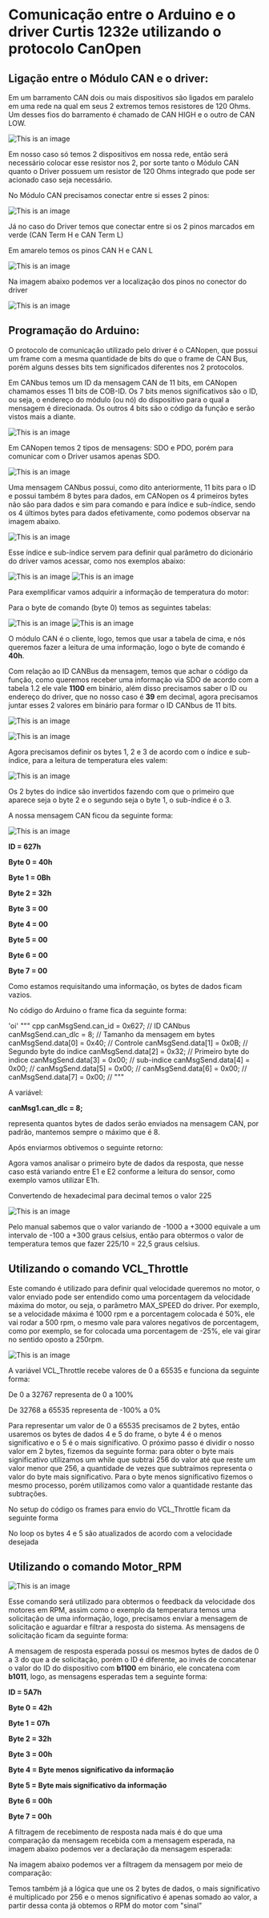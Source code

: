 # Comunicação entre o Arduino e o driver Curtis 1232e utilizando o protocolo CanOpen
## Ligação entre o Módulo CAN e o driver: 

Em um barramento CAN dois ou mais dispositivos são ligados em paralelo em uma rede na qual em seus 2 extremos temos resistores de 120 Ohms. Um desses fios do barramento é chamado de CAN HIGH e o outro de CAN LOW. 

![This is an image](https://github.com/imt-smir/arduino-curtis1232e/blob/main/Imagens/Imagem1.png)

Em nosso caso só temos 2 dispositivos em nossa rede, então será necessário colocar esse resistor nos 2, por sorte tanto o Módulo CAN quanto o Driver possuem um resistor de 120 Ohms integrado que pode ser acionado caso seja necessário. 

No Módulo CAN precisamos conectar entre si esses 2 pinos: 

![This is an image](https://github.com/imt-smir/arduino-curtis1232e/blob/main/Imagens/Imagem2.png)

Já no caso do Driver temos que conectar entre si os 2 pinos marcados em verde (CAN Term H e CAN Term L) 

Em amarelo temos os pinos CAN H e CAN L 

![This is an image](https://github.com/imt-smir/arduino-curtis1232e/blob/main/Imagens/Imagem3.png)

Na imagem abaixo podemos ver a localização dos pinos no conector do driver 

![This is an image](https://github.com/imt-smir/arduino-curtis1232e/blob/main/Imagens/Imagem4.png)

## Programação do Arduino: 

O protocolo de comunicação utilizado pelo driver é o CANopen, que possui um frame com a mesma quantidade de bits do que o frame de CAN Bus, porém alguns desses bits tem significados diferentes nos 2 protocolos. 

Em CANbus temos um ID da mensagem CAN de 11 bits, em CANopen chamamos esses 11 bits de COB-ID. Os 7 bits menos significativos são o ID, ou seja, o endereço do módulo (ou nó) do dispositivo para o qual a mensagem é direcionada. Os outros 4 bits são o código da função e serão vistos mais a diante. 

![This is an image](https://github.com/imt-smir/arduino-curtis1232e/blob/main/Imagens/Imagem5.png)

Em CANopen temos 2 tipos de mensagens: SDO e PDO, porém para comunicar com o Driver usamos apenas SDO. 

![This is an image](https://github.com/imt-smir/arduino-curtis1232e/blob/main/Imagens/Imagem6.png)

Uma mensagem CANbus possui, como dito anteriormente, 11 bits para o ID e possui também 8 bytes para dados, em CANopen os 4 primeiros bytes não são para dados e sim para comando e para índice e sub-índice, sendo os 4 últimos bytes para dados efetivamente, como podemos observar na imagem abaixo. 

![This is an image](https://github.com/imt-smir/arduino-curtis1232e/blob/main/Imagens/Imagem7.png)

Esse índice e sub-índice servem para definir qual parâmetro do dicionário do driver vamos acessar, como nos exemplos abaixo: 

![This is an image](https://github.com/imt-smir/arduino-curtis1232e/blob/main/Imagens/Imagem8.png)
![This is an image](https://github.com/imt-smir/arduino-curtis1232e/blob/main/Imagens/Imagem9.png)

Para exemplificar vamos adquirir a informação de temperatura do motor: 

Para o byte de comando (byte 0) temos as seguintes tabelas: 

![This is an image](https://github.com/imt-smir/arduino-curtis1232e/blob/main/Imagens/Imagem10.png)
![This is an image](https://github.com/imt-smir/arduino-curtis1232e/blob/main/Imagens/Imagem11.png)

O módulo CAN é o cliente, logo, temos que usar a tabela de cima, e nós queremos fazer a leitura de uma informação, logo o byte de comando é **40h**. 

Com relação ao ID CANBus da mensagem, temos que achar o código da função, como queremos receber uma informação via SDO de acordo com a tabela 1.2 ele vale **1100** em binário, além disso precisamos saber o ID ou endereço do driver, que no nosso caso é **39** em decimal, agora precisamos juntar esses 2 valores em binário para formar o ID CANbus de 11 bits. 

![This is an image](https://github.com/imt-smir/arduino-curtis1232e/blob/main/Imagens/Imagem13.png)
    
![This is an image](https://github.com/imt-smir/arduino-curtis1232e/blob/main/Imagens/Imagem12.png)

Agora precisamos definir os bytes 1, 2 e 3 de acordo com o índice e sub-índice, para a leitura de temperatura eles valem: 

![This is an image](https://github.com/imt-smir/arduino-curtis1232e/blob/main/Imagens/Imagem14.png)

Os 2 bytes do índice são invertidos fazendo com que o primeiro que aparece seja o byte 2 e o segundo seja o byte 1, o sub-índice é o 3. 

A nossa mensagem CAN ficou da seguinte forma: 

![This is an image](https://github.com/imt-smir/arduino-curtis1232e/blob/main/Imagens/Imagem15.png)

**ID = 627h** 

**Byte 0 = 40h** 

**Byte 1 = 0Bh** 

**Byte 2 = 32h**

**Byte 3 = 00**

**Byte 4 = 00**

**Byte 5 = 00**

**Byte 6 = 00**

**Byte 7 = 00**

Como estamos requisitando uma informação, os bytes de dados ficam vazios. 

No código do Arduino o frame fica da seguinte forma: 

'oi'
""" cpp
canMsgSend.can_id  = 0x627; // ID CANbus
canMsgSend.can_dlc = 8;     // Tamanho da mensagem em bytes
canMsgSend.data[0] = 0x40;  // Controle
canMsgSend.data[1] = 0x0B;  // Segundo byte do indice
canMsgSend.data[2] = 0x32;  // Primeiro byte do indice
canMsgSend.data[3] = 0x00;  // sub-indice
canMsgSend.data[4] = 0x00;  //
canMsgSend.data[5] = 0x00;  //
canMsgSend.data[6] = 0x00;  //
canMsgSend.data[7] = 0x00;  //
"""

A variável: 

**canMsg1.can_dlc = 8;** 

representa quantos bytes de dados serão enviados na mensagem CAN, por padrão, mantemos sempre o máximo que é 8. 

Após enviarmos obtivemos o seguinte retorno: 

Agora vamos analisar o primeiro byte de dados da resposta, que nesse caso está variando entre E1 e E2 conforme a leitura do sensor, como exemplo vamos utilizar E1h. 

Convertendo de hexadecimal para decimal temos o valor 225 

![This is an image](https://github.com/imt-smir/arduino-curtis1232e/blob/main/Imagens/Imagem16.png)

Pelo manual sabemos que o valor variando de -1000 a +3000 equivale a um intervalo de -100 a +300 graus celsius, então para obtermos o valor de temperatura temos que fazer 225/10 = 22,5 graus celsius. 

## Utilizando o comando VCL_Throttle

Este comando é utilizado para definir qual velocidade queremos no motor, o valor enviado pode ser entendido como uma porcentagem da velocidade máxima do motor, ou seja, o parâmetro MAX_SPEED do driver. Por exemplo, se a velocidade máxima é 1000 rpm e a porcentagem colocada é 50%, ele vai rodar a 500 rpm, o mesmo vale para valores negativos de porcentagem, como por exemplo, se for colocada uma porcentagem de -25%, ele vai girar no sentido oposto a 250rpm. 

![This is an image](https://github.com/imt-smir/arduino-curtis1232e/blob/main/Imagens/Imagem17.png)

A variável VCL_Throttle recebe valores de 0 a 65535 e funciona da seguinte forma: 

De 0 a 32767 representa de 0 a 100%  

De 32768 a 65535 representa de -100% a 0% 

Para representar um valor de 0 a 65535 precisamos de 2 bytes, então usaremos os bytes de dados 4 e 5 do frame, o byte 4 é o menos significativo e o 5 é o mais significativo. O próximo passo é dividir o nosso valor em 2 bytes, fizemos da seguinte forma: para obter o byte mais significativo utilizamos um while que subtrai 256 do valor até que reste um valor menor que 256, a quantidade de vezes que subtraímos representa o valor do byte mais significativo. Para o byte menos significativo fizemos o mesmo processo, porém utilizamos como valor a quantidade restante das  subtrações. 

No setup do código os frames para envio do VCL_Throttle ficam da seguinte forma 

No loop os bytes 4 e 5 são atualizados de acordo com a velocidade desejada 

## Utilizando o comando Motor_RPM 

![This is an image](https://github.com/imt-smir/arduino-curtis1232e/blob/main/Imagens/Imagem18.png)

Esse comando será utilizado para obtermos o feedback da velocidade dos motores em RPM, assim como o exemplo da temperatura temos uma solicitação de uma informação, logo, precisamos enviar a mensagem de solicitação e aguardar e filtrar a resposta do sistema. As mensagens de solicitação ficam da seguinte forma:  

A mensagem de resposta esperada possui os mesmos bytes de dados de 0 a 3 do que a de solicitação, porém o ID é diferente, ao invés de concatenar o valor do ID do dispositivo com **b1100** em binário, ele concatena com **b1011**, logo, as mensagens esperadas tem a seguinte forma: 

**ID = 5A7h** 

**Byte 0 = 42h**

**Byte 1 = 07h**

**Byte 2 = 32h**

**Byte 3 = 00h**

**Byte 4 = Byte menos significativo da informação**

**Byte 5 = Byte mais significativo da informação**

**Byte 6 = 00h**

**Byte 7 = 00h**

A filtragem de recebimento de resposta nada mais é do que uma comparação da mensagem recebida com a mensagem esperada, na imagem abaixo podemos ver a declaração da mensagem esperada: 

Na imagem abaixo podemos ver a filtragem da mensagem por meio de comparação: 

Temos também já a lógica que une os 2 bytes de dados, o mais significativo é multiplicado por 256 e o menos significativo é apenas somado ao valor, a partir dessa conta já obtemos o RPM do motor com "sinal" 
